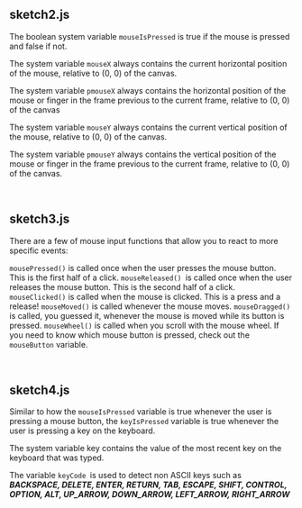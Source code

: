 ## sketch2.js

The boolean system variable `mouseIsPressed` is true if the mouse is pressed and false if not.

The system variable `mouseX` always contains the current horizontal position of the mouse, relative to (0, 0) of the canvas.

The system variable `pmouseX` always contains the horizontal position of the mouse or finger in the frame previous to the current frame, relative to (0, 0) of the canvas

The system variable `mouseY` always contains the current vertical position of the mouse, relative to (0, 0) of the canvas.

The system variable `pmouseY` always contains the vertical position of the mouse or finger in the frame previous to the current frame, relative to (0, 0) of the canvas.

<br/>

## sketch3.js

There are a few of mouse input functions that allow you to react to more specific events:

`mousePressed()` is called once when the user presses the mouse button. This is the first half of a click.
`mouseReleased() `is called once when the user releases the mouse button. This is the second half of a click.
`mouseClicked()` is called when the mouse is clicked. This is a press and a release!
`mouseMoved()` is called whenever the mouse moves.
`mouseDragged()` is called, you guessed it, whenever the mouse is moved while its button is pressed.
`mouseWheel()` is called when you scroll with the mouse wheel.
If you need to know which mouse button is pressed, check out the `mouseButton` variable.

<br/>

## sketch4.js

Similar to how the `mouseIsPressed` variable is true whenever the user is pressing a mouse button, the `keyIsPressed` variable is true whenever the user is pressing a key on the keyboard.

The system variable key contains the value of the most recent key on the keyboard that was typed.

The variable `keyCode `is used to detect non ASCII keys such as ***BACKSPACE, DELETE, ENTER, RETURN, TAB, ESCAPE, SHIFT, CONTROL, OPTION, ALT, UP_ARROW, DOWN_ARROW, LEFT_ARROW, RIGHT_ARROW***
